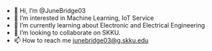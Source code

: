 - 👋 Hi, I’m @JuneBridge03
- 👀 I’m interested in Machine Learning, IoT Service
- 🌱 I’m currently learning about Electronic and Electrical Engineering
- 💞️ I’m looking to collaborate on SKKU.
- 📫 How to reach me junebridge03@g.skku.edu

<!---
JuneBridge03/JuneBridge03 is a ✨ special ✨ repository because its `README.md` (this file) appears on your GitHub profile.
You can click the Preview link to take a look at your changes.
--->
